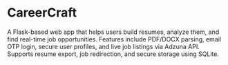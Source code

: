 # CareerCraft
A Flask-based web app that helps users build resumes, analyze them, and find real-time job opportunities. Features include PDF/DOCX parsing, email OTP login, secure user profiles, and live job listings via Adzuna API. Supports resume export, job redirection, and secure storage using SQLite.
